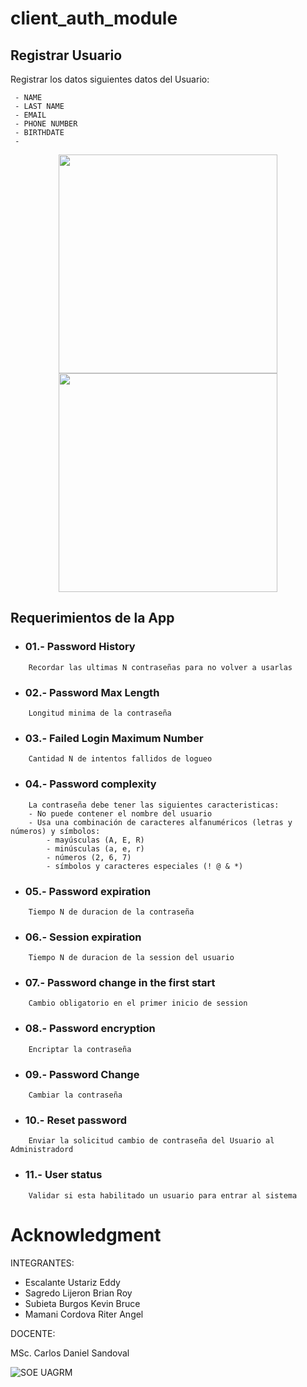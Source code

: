 # client_auth_module

## Registrar Usuario
Registrar los datos siguientes datos del Usuario:
```
 - NAME
 - LAST NAME
 - EMAIL
 - PHONE NUMBER 
 - BIRTHDATE
 - 
```

 <p align="center"> <img src="https://i.kym-cdn.com/entries/icons/facebook/000/021/807/4d7.jpg" width="350"/> <img src="https://i.kym-cdn.com/entries/icons/facebook/000/021/807/4d7.jpg" width="350"/> </p> 

## Requerimientos de la App

* ### 01.- Password History 
```
	Recordar las ultimas N contraseñas para no volver a usarlas
```

* ### 02.- Password Max Length 
```
	Longitud minima de la contraseña
```

* ### 03.- Failed Login Maximum Number
```
	Cantidad N de intentos fallidos de logueo
```

* ### 04.- Password complexity
```
	La contraseña debe tener las siguientes caracteristicas:
	- No puede contener el nombre del usuario
	- Usa una combinación de caracteres alfanuméricos (letras y números) y símbolos:
		- mayúsculas (A, E, R)
		- minúsculas (a, e, r)
		- números (2, 6, 7)
		- símbolos y caracteres especiales (! @ & *)
```

* ### 05.- Password expiration
```
	Tiempo N de duracion de la contraseña
```

* ### 06.- Session expiration
```
	Tiempo N de duracion de la session del usuario
```

* ### 07.- Password change in the first start
```
	Cambio obligatorio en el primer inicio de session 
```

* ### 08.- Password encryption
```
	Encriptar la contraseña
```

* ### 09.- Password Change
```
	Cambiar la contraseña
```

* ### 10.- Reset password
```
	Enviar la solicitud cambio de contraseña del Usuario al Administradord
```

* ### 11.- User status
```
	Validar si esta habilitado un usuario para entrar al sistema
```

# Acknowledgment

INTEGRANTES:

- Escalante Ustariz Eddy
- Sagredo Lijeron Brian Roy
- Subieta Burgos Kevin Bruce
- Mamani Cordova Riter Angel

DOCENTE:

MSc. Carlos Daniel Sandoval

![SOE UAGRM](https://www.soe.uagrm.edu.bo/wp-content/uploads/2016/11/logos.png) 

